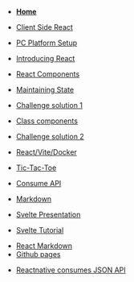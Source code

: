 <!-- docs/_sidebar.md -->

* [<B>Home</B>](README.md)
* [Client Side React](Block_REACT/README.md)
* [PC Platform Setup](Block_REACT/section_0/setup.md)
* [Introducing React](Block_REACT/section_1/react_intro.md)
* [React Components](Block_REACT/section_2/components.md)
* [Maintaining State](Block_REACT/section_3/maintainingState.md)

* [Challenge solution 1](Block_REACT/section_3/maintainingStateChallengeFunction.md)
* [Class components](Block_REACT/section_4/classComponents.md)
* [Challenge solution 2](Block_REACT/section_4/maintainingStateChallengeClass.md)
* [React/Vite/Docker](Block_REACT/section_5/reactDevelopment1.md)
* [Tic-Tac-Toe](Block_REACT/section_6/tictactoe.md)
* [Consume API](Block_REACT/section_7/consumejsonapi.md)
* [Markdown](Block_REACT/section_8/markdown.md)
* [Svelte Presentation](Block_REACT/section_9/SveltePresentation.md)
* [Svelte Tutorial](Block_REACT/section_10/SvelteTutorial.md)
<!--Week 5  -->
* [React Markdown](Block_REACT/section_11/Router.md)
* [Github pages](Block_REACT/section_12/githubpages.md)
<!--Week 6  -->
* [Reactnative consumes JSON API](Block_REACT/section_13/reactNative.md)
<!--Week 7  
* [Build ReactNative on docker](Block_REACT/section_14/ReactNativedocker.md)
-->